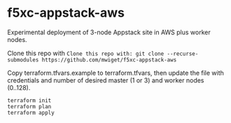 # f5xc-appstack-aws

Experimental deployment of 3-node Appstack site in AWS plus worker nodes.

Clone this repo with `Clone this repo with: git clone --recurse-submodules https://github.com/mwiget/f5xc-appstack-aws`

Copy terraform.tfvars.example to terraform.tfvars, then update the file with credentials 
and number of desired master (1 or 3) and worker nodes (0..128).

```
terraform init
terraform plan
terraform apply
```

